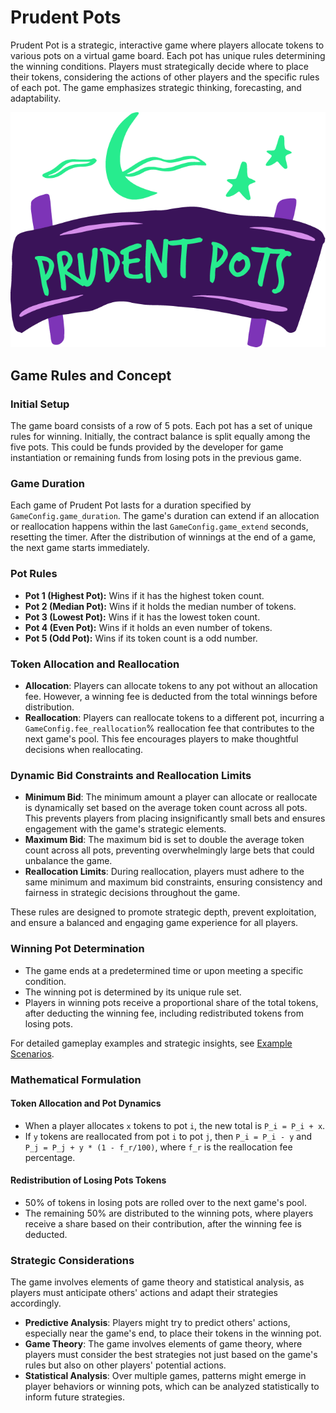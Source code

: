 # Prudent Pots

Prudent Pot is a strategic, interactive game where players allocate tokens to various pots on a virtual game board. Each
pot has unique rules determining the winning conditions. Players must strategically decide where to place their tokens,
considering the actions of other players and the specific rules of each pot. The game emphasizes strategic thinking,
forecasting, and adaptability.

<img src="./frontend/src/assets/logo.png">

## Game Rules and Concept

### Initial Setup

The game board consists of a row of 5 pots. Each pot has a set of unique rules for winning. Initially, the contract
balance is split equally among the five pots. This could be funds provided by the developer for game instantiation or
remaining funds from losing pots in the previous game.

### Game Duration

Each game of Prudent Pot lasts for a duration specified by `GameConfig.game_duration`. The game's duration can extend if
an allocation or reallocation happens within the last `GameConfig.game_extend` seconds, resetting the timer. After the
distribution of winnings at the end of a game, the next game starts immediately.

### Pot Rules

- **Pot 1 (Highest Pot):** Wins if it has the highest token count.
- **Pot 2 (Median Pot):** Wins if it holds the median number of tokens.
- **Pot 3 (Lowest Pot):** Wins if it has the lowest token count.
- **Pot 4 (Even Pot):** Wins if it holds an even number of tokens.
- **Pot 5 (Odd Pot):** Wins if its token count is a odd number.

### Token Allocation and Reallocation

- **Allocation**: Players can allocate tokens to any pot without an allocation fee. However, a winning fee is deducted
  from the total winnings before distribution.
- **Reallocation**: Players can reallocate tokens to a different pot, incurring a `GameConfig.fee_reallocation`%
  reallocation fee that contributes
  to the next game's pool. This fee encourages players to make thoughtful decisions when reallocating.

### Dynamic Bid Constraints and Reallocation Limits

- **Minimum Bid**: The minimum amount a player can allocate or reallocate is dynamically set based on the average token
  count across all pots. This prevents players from placing insignificantly small bets and ensures engagement with the
  game's strategic elements.
- **Maximum Bid**: The maximum bid is set to double the average token count across all pots, preventing overwhelmingly
  large bets that could unbalance the game.
- **Reallocation Limits**: During reallocation, players must adhere to the same minimum and maximum bid constraints,
  ensuring consistency and fairness in strategic decisions throughout the game.

These rules are designed to promote strategic depth, prevent exploitation, and ensure a balanced and engaging game
experience for all players.

### Winning Pot Determination

- The game ends at a predetermined time or upon meeting a specific condition.
- The winning pot is determined by its unique rule set.
- Players in winning pots receive a proportional share of the total tokens, after deducting the winning fee, including
  redistributed tokens from losing pots.

For detailed gameplay examples and strategic insights, see [Example Scenarios](./ExampleScenarios.md).

### Mathematical Formulation

#### Token Allocation and Pot Dynamics

- When a player allocates `x` tokens to pot `i`, the new total is `P_i = P_i + x`.
- If `y` tokens are reallocated from pot `i` to pot `j`, then `P_i = P_i - y` and `P_j = P_j + y * (1 - f_r/100)`,
  where `f_r` is the reallocation fee percentage.

#### Redistribution of Losing Pots Tokens

- 50% of tokens in losing pots are rolled over to the next game's pool.
- The remaining 50% are distributed to the winning pots, where players receive a share based on their contribution,
  after the winning fee is deducted.

### Strategic Considerations

The game involves elements of game theory and statistical analysis, as players must anticipate others' actions and adapt
their strategies accordingly.

- **Predictive Analysis**: Players might try to predict others' actions, especially near the game's end, to place their
  tokens in the winning pot.
- **Game Theory**: The game involves elements of game theory, where players must consider the best strategies not just
  based on the game's rules but also on other players' potential actions.
- **Statistical Analysis**: Over multiple games, patterns might emerge in player behaviors or winning pots, which can be
  analyzed statistically to inform future strategies.